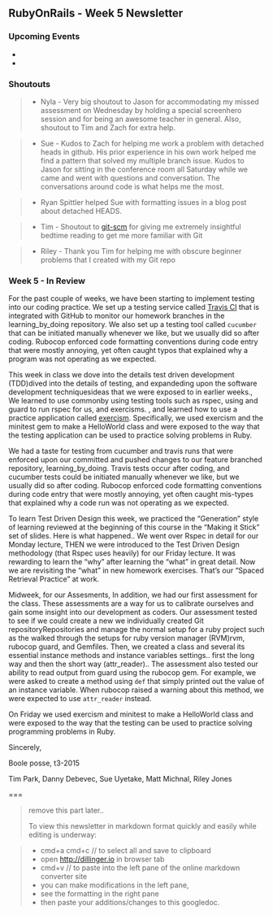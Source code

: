 ## RubyOnRails - Week 5 Newsletter

### Upcoming Events

* 
*

### Shoutouts

> * Nyla  - Very big shoutout to Jason for accommodating my missed assessment on Wednesday by holding a special screenhero session and for being an awesome teacher in general. Also, shoutout to Tim and Zach for extra help.

> * Sue - Kudos to Zach for helping me work a problem with detached heads in github. His prior experience in his own work helped me find a pattern that solved my multiple branch issue. Kudos to Jason for sitting in the conference room all Saturday while we came and went with questions and conversation. The conversations around code is what helps me the most.

> * Ryan Spittler helped Sue with formatting issues in a blog post about detached HEADS.

> * Tim - Shoutout to [git-scm](https://git-scm.com/) for giving me extremely insightful bedtime reading to get me more familiar with Git

> * Riley - Thank you Tim for helping me with obscure beginner problems that I created with my Git repo

### Week 5 - In Review

For the past couple of weeks, we have been starting to implement testing into our coding practice. We set up a testing service called [Travis CI](https://travis-ci.org/) that is integrated with GitHub to monitor our homework branches in the learning_by_doing repository. We also set up a testing tool called `cucumber` that can be initiated manually whenever we like, but we usually did so after coding. Rubocop enforced code formatting conventions during code entry that were mostly annoying, yet often caught typos that explained why a program was not operating as we expected.

This week in class we dove into the details test driven development (TDD)dived into the details of testing,  and expandeding upon the software development techniquesideas that we were exposed to in earlier weeks., We learned to use commonby using testing tools such as rspec, using  and guard to run rspec for us, and exercisms. , and learned how to use a practice application called [exercism](http://exercism.io/). Specifically, we used exercism and the minitest gem to make a HelloWorld class and were exposed to the way that the testing application can be used to practice solving problems in Ruby.

We had a taste for testing from cucumber and travis runs that were enforced upon our committed and pushed changes to our feature branched repository, learning_by_doing. Travis tests occur after coding, and cucumber tests could be initiated manually whenever we like, but we usually did so after coding. Rubocop enforced code formatting conventions during code entry that were mostly annoying, yet often caught mis-types that explained why a code run was not operating as we expected.

To learn Test Driven Design this week, we practiced the “Generation” style of learning reviewed at the beginning of this course in the “Making it Stick” set of slides. Here is what happened.. We went over Rspec in detail for our Monday lecture, THEN we were introduced to the Test Driven Design methodology (that Rspec uses heavily) for our Friday lecture. It was rewarding to learn the “why” after learning the “what” in great detail. Now we are revisiting the “what” in new homework exercises. That’s our “Spaced Retrieval Practice” at work.

Midweek, for our Assesments, In addition, we had our first assessment for the class. These assessments are a way for us to calibrate ourselves and gain some insight into our development as coders. Our assessment tested to see if we could create a new we individually created Git repositoryRepositories and manage the normal setup for a ruby project such as the walked through the setups for ruby version manager (RVM)rvm,  rubocop guard, and Gemfiles. Then, we created a class and several its essential instance methods and instance variables settings.. first the long way and then the short way (attr_reader).. The assessment also tested our ability to read output from guard using the rubocop gem. For example, we were asked to create a method using `def` that simply printed out the value of an instance variable. When rubocop raised a warning about this method, we were expected to use `attr_reader` instead.


On Friday we used exercism and minitest to make a HelloWorld class and were exposed to the way that the testing can be used to practice solving programming problems in Ruby. 

Sincerely,

Boole posse, t3-2015

Tim Park,
Danny Debevec,
Sue Uyetake,
Matt Michnal,
Riley Jones

===
> remove this part later..
> 
> To view this newsletter in markdown format quickly and easily while editing is underway:

> * cmd+a  cmd+c  // to select all and save to clipboard
> * open http://dillinger.io in browser tab
> * cmd+v  // to paste into the left pane of the online markdown converter site
> * you can make modifications in the left pane,
> * see the formatting in the right pane
> * then paste your additions/changes to this googledoc.

